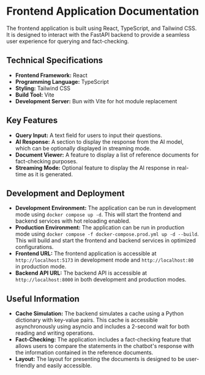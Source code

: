 # Frontend Application Documentation

The frontend application is built using React, TypeScript, and Tailwind CSS. It is designed to interact with the FastAPI backend to provide a seamless user experience for querying and fact-checking.

## Technical Specifications

- **Frontend Framework:** React
- **Programming Language:** TypeScript
- **Styling:** Tailwind CSS
- **Build Tool:** Vite
- **Development Server:** Bun with Vite for hot module replacement

## Key Features

- **Query Input:** A text field for users to input their questions.
- **AI Response:** A section to display the response from the AI model, which can be optionally displayed in streaming mode.
- **Document Viewer:** A feature to display a list of reference documents for fact-checking purposes.
- **Streaming Mode:** Optional feature to display the AI response in real-time as it is generated.

## Development and Deployment

- **Development Environment:** The application can be run in development mode using `docker compose up -d`. This will start the frontend and backend services with hot reloading enabled.
- **Production Environment:** The application can be run in production mode using `docker compose -f docker-compose.prod.yml up -d --build`. This will build and start the frontend and backend services in optimized configurations.
- **Frontend URL:** The frontend application is accessible at `http://localhost:5173` in development mode and `http://localhost:80` in production mode.
- **Backend API URL:** The backend API is accessible at `http://localhost:8000` in both development and production modes.

## Useful Information

- **Cache Simulation:** The backend simulates a cache using a Python dictionary with key-value pairs. This cache is accessible asynchronously using asyncio and includes a 2-second wait for both reading and writing operations.
- **Fact-Checking:** The application includes a fact-checking feature that allows users to compare the statements in the chatbot's response with the information contained in the reference documents.
- **Layout:** The layout for presenting the documents is designed to be user-friendly and easily accessible.

